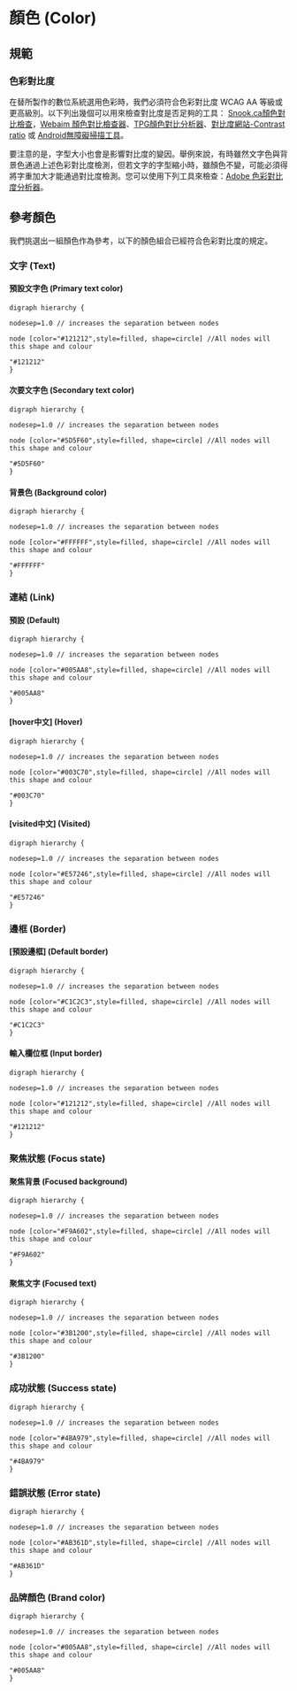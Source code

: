 # 顏色 (Color)


## 規範

### 色彩對比度
在替所製作的數位系統選用色彩時，我們必須符合色彩對比度 WCAG AA 等級或更高級別。以下列出幾個可以用來檢查對比度是否足夠的工具：
[Snook.ca顏色對比檢查](https://snook.ca/technical/colour_contrast/colour.html#fg=33FF33,bg=333333)，[Webaim 顏色對比檢查器](https://webaim.org/resources/contrastchecker/)、[TPG顏色對比分析器](https://www.tpgi.com/color-contrast-checker/)、[對比度網站-Contrast ratio](https://contrast-ratio.com) 或 [Android無障礙掃描工具](https://support.google.com/accessibility/android/answer/6376570?hl=en-GB)。

要注意的是，字型大小也會是影響對比度的變因。舉例來說，有時雖然文字色與背景色通過上述色彩對比度檢測，但若文字的字型縮小時，雖顏色不變，可能必須得將字重加大才能通過對比度檢測。您可以使用下列工具來檢查：[Adobe 色彩對比度分析器](https://color.adobe.com/create/color-contrast-analyzer)。


## 參考顏色
我們挑選出一組顏色作為參考，以下的顏色組合已經符合色彩對比度的規定。

### 文字 (Text)

#### 預設文字色 (Primary text color)
```graphviz
digraph hierarchy {

nodesep=1.0 // increases the separation between nodes

node [color="#121212",style=filled, shape=circle] //All nodes will this shape and colour

"#121212"
}
```

#### 次要文字色 (Secondary text color)
```graphviz
digraph hierarchy {

nodesep=1.0 // increases the separation between nodes

node [color="#5D5F60",style=filled, shape=circle] //All nodes will this shape and colour

"#5D5F60"
}
```

#### 背景色 (Background color)
```graphviz
digraph hierarchy {

nodesep=1.0 // increases the separation between nodes

node [color="#FFFFFF",style=filled, shape=circle] //All nodes will this shape and colour

"#FFFFFF"
}
```


### 連結 (Link)

#### 預設 (Default)
```graphviz
digraph hierarchy {

nodesep=1.0 // increases the separation between nodes

node [color="#005AA8",style=filled, shape=circle] //All nodes will this shape and colour

"#005AA8"
}
```

#### [hover中文] (Hover)
```graphviz
digraph hierarchy {

nodesep=1.0 // increases the separation between nodes

node [color="#003C70",style=filled, shape=circle] //All nodes will this shape and colour

"#003C70"
}
```

#### [visited中文] (Visited)
```graphviz
digraph hierarchy {

nodesep=1.0 // increases the separation between nodes

node [color="#E57246",style=filled, shape=circle] //All nodes will this shape and colour

"#E57246"
}
```


### 邊框 (Border)

#### [預設邊框] (Default border)
```graphviz
digraph hierarchy {

nodesep=1.0 // increases the separation between nodes

node [color="#C1C2C3",style=filled, shape=circle] //All nodes will this shape and colour

"#C1C2C3"
}
```



#### 輸入欄位框 (Input border)
```graphviz
digraph hierarchy {

nodesep=1.0 // increases the separation between nodes

node [color="#121212",style=filled, shape=circle] //All nodes will this shape and colour

"#121212"
}
```



### 聚焦狀態 (Focus state)

#### 聚焦背景 (Focused background)
```graphviz
digraph hierarchy {

nodesep=1.0 // increases the separation between nodes

node [color="#F9A602",style=filled, shape=circle] //All nodes will this shape and colour

"#F9A602"
}
```

#### 聚焦文字 (Focused text)
```graphviz
digraph hierarchy {

nodesep=1.0 // increases the separation between nodes

node [color="#3B1200",style=filled, shape=circle] //All nodes will this shape and colour

"#3B1200"
}
```



### 成功狀態 (Success state)
```graphviz
digraph hierarchy {

nodesep=1.0 // increases the separation between nodes

node [color="#4BA979",style=filled, shape=circle] //All nodes will this shape and colour

"#4BA979"
}
```

### 錯誤狀態 (Error state)
```graphviz
digraph hierarchy {

nodesep=1.0 // increases the separation between nodes

node [color="#AB361D",style=filled, shape=circle] //All nodes will this shape and colour

"#AB361D"
}
```


### 品牌顏色 (Brand color)

```graphviz
digraph hierarchy {

nodesep=1.0 // increases the separation between nodes

node [color="#005AA8",style=filled, shape=circle] //All nodes will this shape and colour

"#005AA8"
}
```